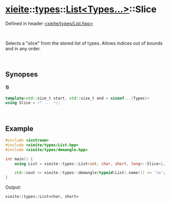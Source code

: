 # [xieite](../../../../../xieite.md)\:\:[types](../../../../../types.md)\:\:[List\<Types...\>](../../../List.md)\:\:Slice
Defined in header [<xieite/types/List.hpp>](../../../../../../include/xieite/types/List.hpp)

&nbsp;

Selects a "slice" from the stored list of types. Allows indices out of bounds and in any order.

&nbsp;

## Synopses
#### 1)
```cpp
template<std::size_t start, std::size_t end = sizeof...(Types)>
using Slice = /* ... */;
```

&nbsp;

## Example
```cpp
#include <iostream>
#include <xieite/types/List.hpp>
#include <xieite/types/demangle.hpp>

int main() {
    using List = xieite::types::List<int, char, short, long>::Slice<1, 3>;

    std::cout << xieite::types::demangle(typeid(List).name()) << '\n';
}
```
Output:
```
xieite::types::List<char, short>
```
